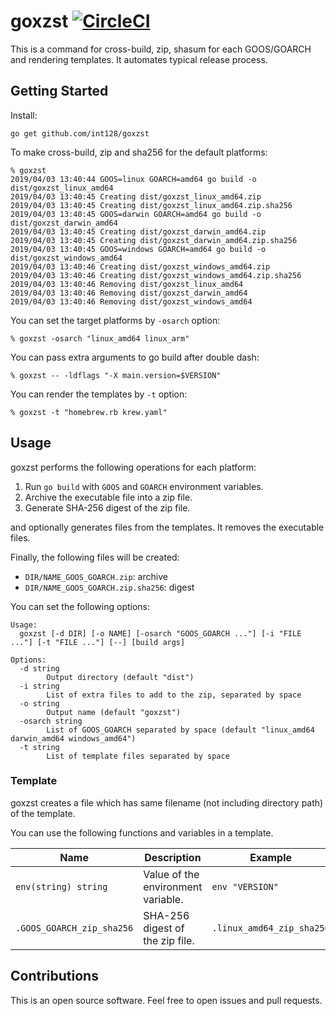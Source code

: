 # goxzst [![CircleCI](https://circleci.com/gh/int128/goxzst.svg?style=shield)](https://circleci.com/gh/int128/goxzst)

This is a command for cross-build, zip, shasum for each GOOS/GOARCH and rendering templates.
It automates typical release process.


## Getting Started

Install:

```
go get github.com/int128/goxzst
```

To make cross-build, zip and sha256 for the default platforms:

```
% goxzst
2019/04/03 13:40:44 GOOS=linux GOARCH=amd64 go build -o dist/goxzst_linux_amd64
2019/04/03 13:40:45 Creating dist/goxzst_linux_amd64.zip
2019/04/03 13:40:45 Creating dist/goxzst_linux_amd64.zip.sha256
2019/04/03 13:40:45 GOOS=darwin GOARCH=amd64 go build -o dist/goxzst_darwin_amd64
2019/04/03 13:40:45 Creating dist/goxzst_darwin_amd64.zip
2019/04/03 13:40:45 Creating dist/goxzst_darwin_amd64.zip.sha256
2019/04/03 13:40:45 GOOS=windows GOARCH=amd64 go build -o dist/goxzst_windows_amd64
2019/04/03 13:40:46 Creating dist/goxzst_windows_amd64.zip
2019/04/03 13:40:46 Creating dist/goxzst_windows_amd64.zip.sha256
2019/04/03 13:40:46 Removing dist/goxzst_linux_amd64
2019/04/03 13:40:46 Removing dist/goxzst_darwin_amd64
2019/04/03 13:40:46 Removing dist/goxzst_windows_amd64
```

You can set the target platforms by `-osarch` option:

```
% goxzst -osarch "linux_amd64 linux_arm"
```

You can pass extra arguments to go build after double dash:

```
% goxzst -- -ldflags "-X main.version=$VERSION"
```

You can render the templates by `-t` option:

```
% goxzst -t "homebrew.rb krew.yaml"
```


## Usage

goxzst performs the following operations for each platform:

1. Run `go build` with `GOOS` and `GOARCH` environment variables.
1. Archive the executable file into a zip file.
1. Generate SHA-256 digest of the zip file.

and optionally generates files from the templates.
It removes the executable files.

Finally, the following files will be created:

- `DIR/NAME_GOOS_GOARCH.zip`: archive
- `DIR/NAME_GOOS_GOARCH.zip.sha256`: digest

You can set the following options:

```
Usage:
  goxzst [-d DIR] [-o NAME] [-osarch "GOOS_GOARCH ..."] [-i "FILE ..."] [-t "FILE ..."] [--] [build args]

Options:
  -d string
    	Output directory (default "dist")
  -i string
    	List of extra files to add to the zip, separated by space
  -o string
    	Output name (default "goxzst")
  -osarch string
    	List of GOOS_GOARCH separated by space (default "linux_amd64 darwin_amd64 windows_amd64")
  -t string
    	List of template files separated by space
```

### Template

goxzst creates a file which has same filename (not including directory path) of the template.

You can use the following functions and variables in a template.

Name | Description | Example
-----|-------------|--------
`env(string) string`        | Value of the environment variable. | `env "VERSION"`
`.GOOS_GOARCH_zip_sha256`   | SHA-256 digest of the zip file.    | `.linux_amd64_zip_sha256`


## Contributions

This is an open source software.
Feel free to open issues and pull requests.
